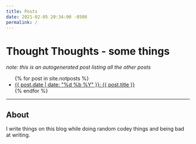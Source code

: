 ```yaml
---
title: Posts
date: 2021-02-05 20:34:00 -0500
permalink: /
---
```

# Thought Thoughts - some things

*note: this is an autogenerated post listing all the other posts*

<ul>
{% for post in site.notposts %}
<li><a href="{{ post.url }}">{{ post.date | date: "%d %b %Y" }}: {{ post.title }}</a></li>
{% endfor %}
</ul>

---

## About
I write things on this blog while doing random codey things and being bad at writing.
